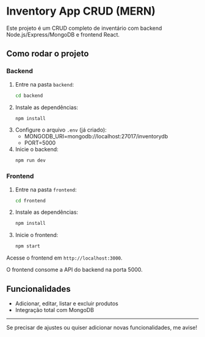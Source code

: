 # Inventory App CRUD (MERN)

Este projeto é um CRUD completo de inventário com backend Node.js/Express/MongoDB e frontend React.

## Como rodar o projeto

### Backend
1. Entre na pasta `backend`:
   ```sh
   cd backend
   ```
2. Instale as dependências:
   ```sh
   npm install
   ```
3. Configure o arquivo `.env` (já criado):
   - MONGODB_URI=mongodb://localhost:27017/inventorydb
   - PORT=5000
4. Inicie o backend:
   ```sh
   npm run dev
   ```

### Frontend
1. Entre na pasta `frontend`:
   ```sh
   cd frontend
   ```
2. Instale as dependências:
   ```sh
   npm install
   ```
3. Inicie o frontend:
   ```sh
   npm start
   ```

Acesse o frontend em `http://localhost:3000`.

O frontend consome a API do backend na porta 5000.

## Funcionalidades
- Adicionar, editar, listar e excluir produtos
- Integração total com MongoDB

---

Se precisar de ajustes ou quiser adicionar novas funcionalidades, me avise!
